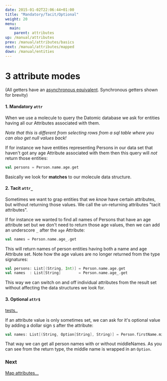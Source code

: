 ```yaml
---
date: 2015-01-02T22:06:44+01:00
title: "Mandatory/Tacit/Optional"
weight: 20
menu:
  main:
    parent: attributes
up: /manual/attributes
prev: /manual/attributes/basics
next: /manual/attributes/mapped
down: /manual/entities
---
```


# 3 attribute modes

(All getters have an [asynchronous equivalent](/manual/attributes/basics). Synchronous getters shown for brevity)

#### 1. Mandatory `attr`

When we use a molecule to query the Datomic database we ask for entities having all our Attributes associated with them. 

_Note that this is different from selecting rows from a sql table where you can also get null values back!_ 

If for instance we have entities representing Persons in our data set that haven't got any age Attribute associated 
with them then this query will _not_ return those entities:

```scala
val persons = Person.name.age.get
```
Basically we look for **matches** to our molecule data structure.


#### 2. Tacit `attr_`

Sometimes we want to grap entities that we _know_ have certain attributes, but without returning those values. 
We call the un-returning attributes "tacit attributes". 

If for instance we wanted to find all names of Persons that have an age attribute set but we don't need to return those age 
 values, then we can add an underscore `_` after the `age` Attribute:

```scala
val names = Person.name.age_.get
```
This will return names of person entities having both a name and age Attribute set. Note how the age values are no 
longer returned from the type signatures:

```scala
val persons: List[(String, Int)] = Person.name.age.get
val names  : List[String]        = Person.name.age_.get
```
This way we can switch on and off individual attributes from the result set without affecting the data structures 
we look for.


#### 3. Optional `attr$` 

[tests..](https://github.com/scalamolecule/molecule/blob/master/coretests/src/test/scala/molecule/coretests/attr/OptionalValues.scala)


If an attribute value is only sometimes set, we can ask for it's optional value by adding a dollar sign `$` after the attribute:

```scala
val names: List[(String, Option[String], String)] = Person.firstName.middleName$.lastName.get
```
That way we can get all person names with or without middleNames. As you can see from the return type, the middle 
name is wrapped in an `Option`.



### Next

[Map attributes...](/manual/attributes/mapped)